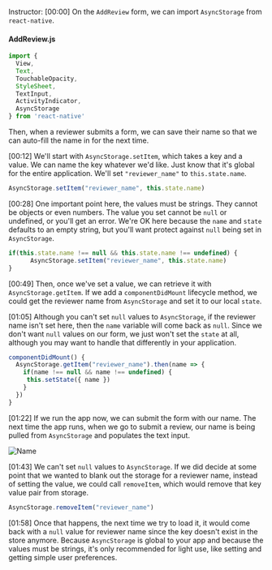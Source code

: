 Instructor: [00:00] On the `AddReview` form, we can import `AsyncStorage` from `react-native`.

#### AddReview.js
```javascript
import {
  View,
  Text,
  TouchableOpacity,
  StyleSheet,
  TextInput,
  ActivityIndicator,
  AsyncStorage
} from 'react-native'
```

Then, when a reviewer submits a form, we can save their name so that we can auto-fill the name in for the next time.

[00:12] We'll start with `AsyncStorage.setItem`, which takes a key and a value. We can name the key whatever we'd like. Just know that it's global for the entire application. We'll set `"reviewer_name"` to `this.state.name`.

```javascript
AsyncStorage.setItem("reviewer_name", this.state.name)
```

[00:28] One important point here, the values must be strings. They cannot be objects or even numbers. The value you set cannot be `null` or undefined, or you'll get an error. We're OK here because the `name` and `state` defaults to an empty string, but you'll want protect against `null` being set in `AsyncStorage`.

```javascript
if(this.state.name !== null && this.state.name !== undefined) {
      AsyncStorage.setItem("reviewer_name", this.state.name)
}
```
[00:49] Then, once we've set a value, we can retrieve it with `AsyncStorage.getItem`. If we add a `componentDidMount` lifecycle method, we could get the reviewer name from `AsyncStorage` and set it to our local `state`.

[01:05] Although you can't set `null` values to `AsyncStorage`, if the reviewer name isn't set here, then the `name` variable will come back as `null`. Since we don't want `null` values on our form, we just won't set the `state` at all, although you may want to handle that differently in your application.

```javascript
componentDidMount() {
  AsyncStorage.getItem("reviewer_name").then(name => {
    if(name !== null && name !== undefined) {
     this.setState({ name })
    }
  })
}
```

[01:22] If we run the app now, we can submit the form with our name. The next time the app runs, when we go to submit a review, our name is being pulled from `AsyncStorage` and populates the text input.

![Name](https://res.cloudinary.com/dg3gyk0gu/image/upload/v1549750455/transcript-images/react-native-save-and-retrieve-data-on-the-device-in-a-react-native-app-with-asyncstorage-name.jpg)

[01:43] We can't set `null` values to `AsyncStorage`. If we did decide at some point that we wanted to blank out the storage for a reviewer name, instead of setting the value, we could call `removeItem`, which would remove that key value pair from storage.

```javascript
AsyncStorage.removeItem("reviewer_name")
```

[01:58] Once that happens, the next time we try to load it, it would come back with a `null` value for reviewer name since the key doesn't exist in the store anymore. Because `AsyncStorage` is global to your app and because the values must be strings, it's only recommended for light use, like setting and getting simple user preferences.
